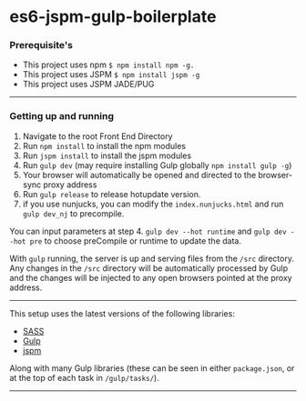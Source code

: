 es6-jspm-gulp-boilerplate
=====================================


### Prerequisite's

- This project uses npm `$ npm install npm -g.`
- This project uses JSPM `$ npm install jspm -g`
- This project uses JSPM JADE/PUG
---

### Getting up and running

1. Navigate to the root Front End Directory
2. Run `npm install` to install the npm modules
3. Run `jspm install` to install the jspm modules
4. Run `gulp dev` (may require installing Gulp globally `npm install gulp -g`) 
5. Your browser will automatically be opened and directed to the browser-sync proxy address
6. Run `gulp release` to release hotupdate version.
7. if you use nunjucks, you can modify the `index.nunjucks.html` and run `gulp dev_nj` to precompile.

You can input parameters at step 4. `gulp dev --hot runtime` and `gulp dev --hot pre` to choose preCompile or runtime to update the data.


With `gulp` running, the server is up and serving files from the `/src` directory. Any changes in the `/src` directory will be automatically processed by Gulp and the changes will be injected to any open browsers pointed at the proxy address.

---

This setup uses the latest versions of the following libraries:

- [SASS](http://sass-lang.com/)
- [Gulp](http://gulpjs.com/)
- [jspm](http://jspm.io/)

Along with many Gulp libraries (these can be seen in either `package.json`, or at the top of each task in `/gulp/tasks/`).

---
